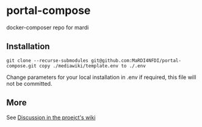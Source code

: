 # portal-compose
docker-composer repo for mardi

## Installation
``
git clone --recurse-submodules git@github.com:MaRDI4NFDI/portal-compose.git
copy ./mediawiki/template.env to ./.env
``

Change parameters for your local installation in .env if required, this file will not be committed.

## More
See [Discussion in the proejct's wiki](https://github.com/MaRDI4NFDI/portal-compose/wiki)
